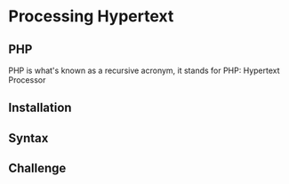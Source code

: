 # Processing Hypertext

## PHP 

PHP is what's known as a recursive acronym, it stands for PHP: Hypertext Processor

## Installation

## Syntax

## Challenge 